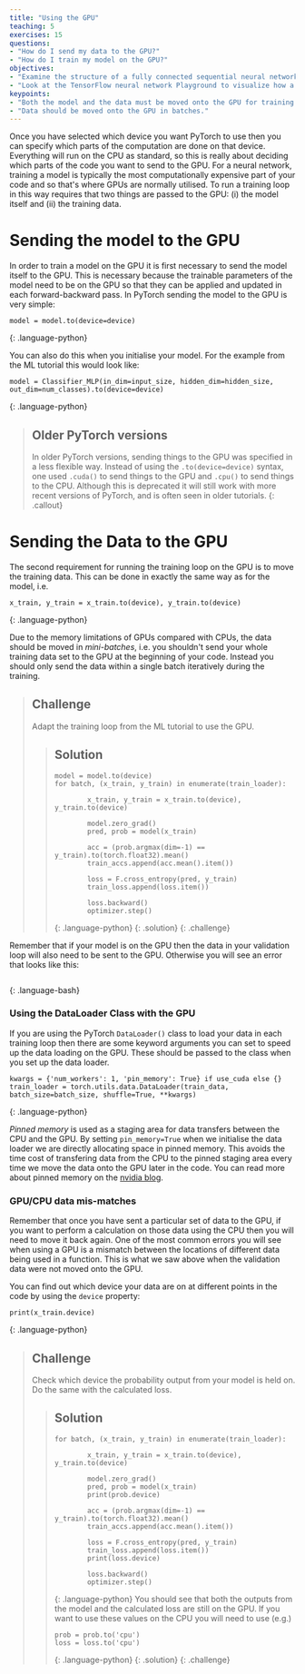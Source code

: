 ```yaml
---
title: "Using the GPU"
teaching: 5
exercises: 15
questions:
- "How do I send my data to the GPU?"
- "How do I train my model on the GPU?"
objectives:
- "Examine the structure of a fully connected sequential neural network."
- "Look at the TensorFlow neural network Playground to visualize how a neural network works."
keypoints:
- "Both the model and the data must be moved onto the GPU for training."
- "Data should be moved onto the GPU in batches." 
---
```


Once you have selected which device you want PyTorch to use then you can specify which parts of the computation are done on that device. Everything will run on the CPU as standard, so this is really about deciding which parts of the code you want to send to the GPU. For a neural network, training a model is typically the most computationally expensive part of your code and so that's where GPUs are normally utilised. To run a training loop in this way requires that two things are passed to the GPU: (i) the model itself and (ii) the training data.


# Sending the model to the GPU

In order to train a model on the GPU it is first necessary to send the model itself to the GPU. This is necessary because the trainable parameters of the model need to be on the GPU so that they can be applied and updated in each forward-backward pass. In PyTorch sending the model to the GPU is very simple:

~~~
model = model.to(device=device)
~~~
{: .language-python}

You can also do this when you initialise your model. For the example from the ML tutorial this would look like:

~~~
model = Classifier_MLP(in_dim=input_size, hidden_dim=hidden_size, out_dim=num_classes).to(device=device)
~~~
{: .language-python}

> ## Older PyTorch versions
> In older PyTorch versions, sending things to the GPU was specified in a less flexible way. Instead of using the `.to(device=device)` syntax, one used `.cuda()` to send things to the GPU and `.cpu()` to send things to the CPU. Although this is deprecated it will still work with more recent versions of PyTorch, and is often seen in older tutorials.
{: .callout}

# Sending the Data to the GPU

The second requirement for running the training loop on the GPU is to move the training data. This can be done in exactly the same way as for the model, i.e.

~~~
x_train, y_train = x_train.to(device), y_train.to(device)
~~~
{: .language-python}

Due to the memory limitations of GPUs compared with CPUs, the data should be moved in *mini-batches*, i.e. you shouldn't send your whole training data set to the GPU at the beginning of your code. Instead you should only send the data within a single batch iteratively during the training. 

> ## Challenge
> Adapt the training loop from the ML tutorial to use the GPU.
> 
> > ## Solution
> > 
> > ~~~
> > model = model.to(device)
> > for batch, (x_train, y_train) in enumerate(train_loader):
> >         
> >         x_train, y_train = x_train.to(device), y_train.to(device)
> >         
> >         model.zero_grad()
> >         pred, prob = model(x_train)
> >         
> >         acc = (prob.argmax(dim=-1) == y_train).to(torch.float32).mean()
> >         train_accs.append(acc.mean().item())
> >         
> >         loss = F.cross_entropy(pred, y_train)
> >         train_loss.append(loss.item())
> >        
> >         loss.backward()
> >         optimizer.step()
> > ~~~
> > {: .language-python}
> {: .solution}
{: .challenge}

Remember that if your model is on the GPU then the data in your validation loop will also need to be sent to the GPU. Otherwise you will see an error that looks like this:

~~~

~~~
{: .language-bash}


### Using the DataLoader Class with the GPU

If you are using the PyTorch `DataLoader()` class to load your data in each training loop then there are some keyword arguments you can set to speed up the data loading on the GPU. These should be passed to the class when you set up the data loader.

~~~
kwargs = {'num_workers': 1, 'pin_memory': True} if use_cuda else {}
train_loader = torch.utils.data.DataLoader(train_data, batch_size=batch_size, shuffle=True, **kwargs)
~~~
{: .language-python}

*Pinned memory* is used as a staging area for data transfers between the CPU and the GPU. By setting `pin_memory=True` when we initialise the data loader we are directly allocating space in pinned memory. This avoids the time cost of transfering data from the CPU to the pinned staging area every time we move the data onto the GPU later in the code. You can read more about pinned memory on the [nvidia blog](https://developer.nvidia.com/blog/how-optimize-data-transfers-cuda-cc/). 

### GPU/CPU data mis-matches

Remember that once you have sent a particular set of data to the GPU, if you want to perform a calculation on those data using the CPU then you will need to move it back again. One of the most common errors you will see when using a GPU is a mismatch between the locations of different data being used in a function. This is what we saw above when the validation data were not moved onto the GPU.

You can find out which device your data are on at different points in the code by using the `device` property:

~~~
print(x_train.device)
~~~
{: .language-python}

> ## Challenge
> Check which device the probability output from your model is held on. Do the same with the calculated loss.
> 
> > ## Solution
> > 
> > ~~~
> > for batch, (x_train, y_train) in enumerate(train_loader):
> >         
> >         x_train, y_train = x_train.to(device), y_train.to(device)
> >         
> >         model.zero_grad()
> >         pred, prob = model(x_train)
> >         print(prob.device)
> >         
> >         acc = (prob.argmax(dim=-1) == y_train).to(torch.float32).mean()
> >         train_accs.append(acc.mean().item())
> >         
> >         loss = F.cross_entropy(pred, y_train)
> >         train_loss.append(loss.item())
> >         print(loss.device)
> >
> >         loss.backward()
> >         optimizer.step()
> > ~~~
> > {: .language-python}
> > You should see that both the outputs from the model and the calculated loss are still on the GPU. If you want to use these values on the CPU you will need to use (e.g.)
> > ~~~
> > prob = prob.to('cpu')
> > loss = loss.to('cpu')
> > ~~~
> > {: .language-python}
> {: .solution}
{: .challenge}
